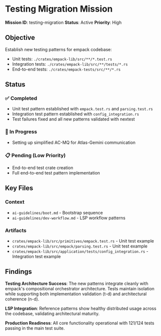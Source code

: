 # Testing Migration Mission

**Mission ID**: testing-migration
**Status**: Active
**Priority**: High

## Objective

Establish new testing patterns for empack codebase:
- Unit tests: `./crates/empack-lib/src/**/*.test.rs`
- Integration tests: `./crates/empack-lib/src/**/tests/*.rs`
- End-to-end tests: `./crates/empack-tests/src/**/*.rs`

## Status

### ✅ Completed
- Unit test pattern established with `empack.test.rs` and `parsing.test.rs`
- Integration test pattern established with `config_integration.rs`
- Test failures fixed and all new patterns validated with nextest

### 🚧 In Progress
- Setting up simplified AC-MQ for Atlas-Gemini communication

### 📋 Pending (Low Priority)
- End-to-end test crate creation
- Full end-to-end test pattern implementation

## Key Files

### Context
- `ai-guidelines/boot.md` - Bootstrap sequence
- `ai-guidelines/dev-workflow.md` - LSP workflow patterns

### Artifacts
- `crates/empack-lib/src/primitives/empack.test.rs` - Unit test example
- `crates/empack-lib/src/empack/parsing.test.rs` - Unit test example  
- `crates/empack-lib/src/application/tests/config_integration.rs` - Integration test example

## Findings

**Testing Architecture Success**: The new patterns integrate cleanly with empack's compositional orchestrator architecture. Tests maintain isolation while supporting both implementation validation (t-d) and architectural coherence (n-d).

**LSP Integration**: Reference patterns show healthy distributed usage across the codebase, validating architectural maturity.

**Production Readiness**: All core functionality operational with 121/124 tests passing in the main test suite.
